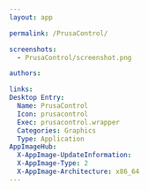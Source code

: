```yaml
---
layout: app

permalink: /PrusaControl/

screenshots:
  - PrusaControl/screenshot.png

authors:

links:
Desktop Entry:
  Name: PrusaControl
  Icon: prusacontrol
  Exec: prusacontrol.wrapper
  Categories: Graphics
  Type: Application
AppImageHub:
  X-AppImage-UpdateInformation: 
  X-AppImage-Type: 2
  X-AppImage-Architecture: x86_64
---
```

